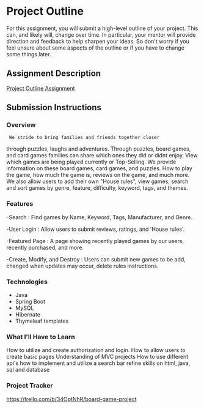 # Project Outline
For this assignment, you will submit a high-level outline of your project. This can, and likely will, change over time. In particular, your mentor will provide direction and feedback to help sharpen your ideas. So don't worry if you feel unsure about some aspects of the outline or if you have to change some things later.

## Assignment Description
[Project Outline Assignment](https://education.launchcode.org/liftoff/modules/assignments/project-outline)

## Submission Instructions


### Overview

     We stride to bring families and friends together closer 
through puzzles, laughs and adventures. Through puzzles, board games, and card games
families can share which ones they did or didnt enjoy. View which games are 
being played currently or Top-Selling. 
     We provide information on these board games, card games, and puzzles. How to
play the game, how much the game is, reviews on the game, and much more.
We also allow users to add their own "House rules", view games, search and
sort games by genre, feature, difficulty, keyword, tags, and themes.

### Features

-Search : Find games by Name, Keyword, Tags, Manufacturer, and Genre.

-User Login : Allow users to submit reviews, ratings, and 'House rules'.

-Featured Page : A page showing recently played games by our users, recently purchased, and more.

-Create, Modify, and Destroy : Users can submit new games to be add, changed when updates may occur, delete rules instructions.

### Technologies

- Java
- Spring Boot
- MySQL
- Hibernate
- Thymeleaf templates

### What I'll Have to Learn

 How to utilize and create authorization and login.
 How to allow users to create basic pages 
 Understanding of MVC projects
 How to use different api's
 how to implement and utilize a search bar
 refine skills on html, java, sql and database
 



### Project Tracker

https://trello.com/b/34OptNhR/board-game-project
